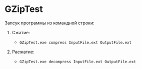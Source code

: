 # GZipTest
 Запсук программы из командной строки:
1. Сжатие:
    * `GZipTest.exe compress InputFile.ext OutputFile.ext`

2. Расжатие:
	* `GZipTest.exe decompress InputFile.ext OutputFile.ext`
